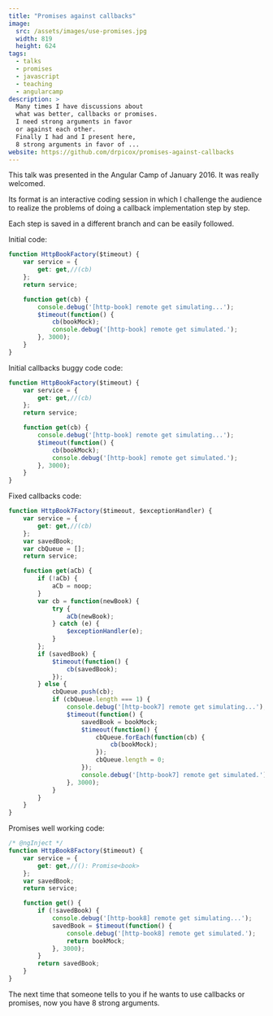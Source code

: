 ```yaml
---
title: "Promises against callbacks"
image:
  src: /assets/images/use-promises.jpg
  width: 819
  height: 624
tags:
  - talks
  - promises
  - javascript
  - teaching
  - angularcamp
description: >
  Many times I have discussions about 
  what was better, callbacks or promises.
  I need strong arguments in favor 
  or against each other.
  Finally I had and I present here,
  8 strong arguments in favor of ...
website: https://github.com/drpicox/promises-against-callbacks
---
```


This talk was presented in the Angular Camp of January 2016. 
It was really welcomed.

Its format is an interactive coding session in which I 
challenge the audience to realize the problems of doing
a callback implementation step by step.

Each step is saved in a different branch and can 
be easily followed.

Initial code:

```javascript
function HttpBookFactory($timeout) {
	var service = {
		get: get,//(cb)
	};
	return service;

	function get(cb) {
		console.debug('[http-book] remote get simulating...');
		$timeout(function() { 
			cb(bookMock);
			console.debug('[http-book] remote get simulated.');
		}, 3000);
	}
}
```

Initial callbacks buggy code code:

```javascript
function HttpBookFactory($timeout) {
	var service = {
		get: get,//(cb)
	};
	return service;

	function get(cb) {
		console.debug('[http-book] remote get simulating...');
		$timeout(function() { 
			cb(bookMock);
			console.debug('[http-book] remote get simulated.');
		}, 3000);
	}
}
```

Fixed callbacks code:

```javascript
function HttpBook7Factory($timeout, $exceptionHandler) {
	var service = {
		get: get,//(cb)
	};
	var savedBook;
	var cbQueue = [];
	return service;

	function get(aCb) {
		if (!aCb) {
			aCb = noop;
		}
		var cb = function(newBook) {
			try {
				aCb(newBook);
			} catch (e) {
				$exceptionHandler(e);
			}
		};
		if (savedBook) {
			$timeout(function() {
				cb(savedBook);
			});
		} else {
			cbQueue.push(cb);
			if (cbQueue.length === 1) {
				console.debug('[http-book7] remote get simulating...');
				$timeout(function() {
					savedBook = bookMock;
					$timeout(function() {
						cbQueue.forEach(function(cb) {
							cb(bookMock);
						});
						cbQueue.length = 0;
					});
					console.debug('[http-book7] remote get simulated.');
				}, 3000);
			}
		}
	}
}
```

Promises well working code:

```javascript
/* @ngInject */
function HttpBook8Factory($timeout) {
	var service = {
		get: get,//(): Promise<book>
	};
	var savedBook;
	return service;

	function get() {
		if (!savedBook) {
			console.debug('[http-book8] remote get simulating...');
			savedBook = $timeout(function() {
				console.debug('[http-book8] remote get simulated.');
				return bookMock;
			}, 3000);
		}
		return savedBook;
	}
}
```


The next time that someone tells to you if he wants to use callbacks
or promises, now you have 8 strong arguments.
